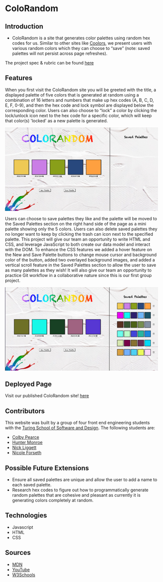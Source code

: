# ColoRandom
  
## Introduction
  - ColoRandom is a site that generates color palettes using random hex codes for us. Similar to other sites like [Coolors](https://coolors.co/), we present users with various random colors which they can choose to “save” (note: saved palettes will not persist across page refreshes).

The project spec & rubric can be found [here](https://frontend.turing.edu/projects/module-1/colorandom-v2.html)

## Features
When you first visit the ColoRandom site you will be greeted with the title, a displayed palette of five colors that is generated at random using a combination of 16 letters and numbers that make up hex codes (A, B, C, D, E, F, 0-9), and then the hex code and lock symbol are displayed below the corresponding color. Users can also choose to “lock” a color by clicking the lock/unlock icon next to the hex code for a specific color, which will keep that color(s) 'locked' as a new palette is generated.

 ![Home Page](assets/colorandom-mainpage.png)

Users can choose to save palettes they like and the palette will be moved to the Saved Palettes section on the right hand side of the page as a mini palette showing only the 5 colors. Users can also delete saved palettes they no longer want to keep by clicking the trash can icon next to the specified palette. This project will give our team an opportunity to write HTML and CSS, and leverage JavaScript to both create our data model and interact with the DOM. To enhance the CSS features we added a hover feature on the New and Save Palette buttons to change mouse cursor and background color of the button, added two overlayed background images, and added a vertical scroll feature in the Saved Palettes section to allow the user to save as many palettes as they wish! It will also give our team an opportunity to practice Git workflow in a collaborative nature since this is our first group project. 

 ![Saved Palettes](assets/colorandom-savedpalettes.png)

## Deployed Page
Visit our published ColoRandom site! [here](https://forsethnico.github.io/random-colors/)

## Contributors
This website was built by a group of four front end engineering students with the [Turing School of Software and Design](https://turing.edu/). The following students are: 
  - [Colby Pearce](https://github.com/Crpearce)
  - [Hunter Monroe](https://github.com/Hmonroe2)
  - [Nick Liggett](https://github.com/NickLiggett)
  - [Nicole Forseth](https://github.com/forsethnico)
## Possible Future Extensions
  - Ensure all saved palettes are unique and allow the user to add a name to each saved palette.
  - Research hex codes to figure out how to programmatically generate random palettes that are cohesive and pleasant as currently it is generating colors completely at random. 
## Technologies
  - Javascript
  - HTML
  - CSS
## Sources
  - [MDN](http://developer.mozilla.org/en-US/)
  - [YouTube](https://www.youtube.com/)
  - [W3Schools](https://www.w3schools.com/)
